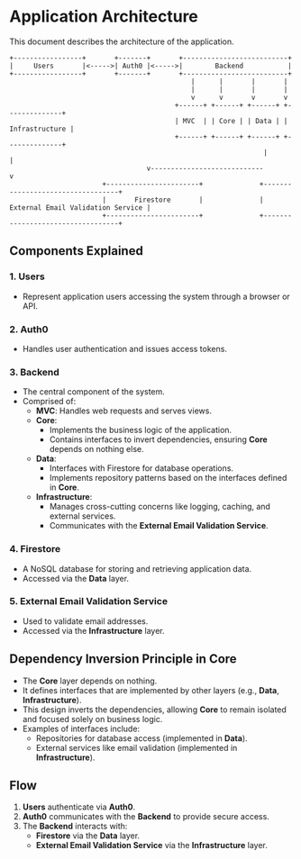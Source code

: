 
# Application Architecture

This document describes the architecture of the application.

```
+-----------------+       +-------+       +--------------------------+
|     Users       |<----->| Auth0 |<----->|        Backend           |
+-----------------+       +-------+       +--------------------------+
                                             |      |       |       |
                                             |      |       |       |
                                             v      v       v       v
                                         +------+ +------+ +------+ +--------------+
                                         | MVC  | | Core | | Data | | Infrastructure |
                                         +------+ +------+ +------+ +--------------+
                                                               |             |
                                  v----------------------------              v
                       +-----------------------+              +----------------------------------+
                       |       Firestore       |              | External Email Validation Service |
                       +-----------------------+              +----------------------------------+
```

## Components Explained

### 1. Users
- Represent application users accessing the system through a browser or API.

### 2. Auth0
- Handles user authentication and issues access tokens.

### 3. Backend
- The central component of the system.
- Comprised of:
  - **MVC**: Handles web requests and serves views.
  - **Core**: 
    - Implements the business logic of the application.
    - Contains interfaces to invert dependencies, ensuring **Core** depends on nothing else.
  - **Data**: 
    - Interfaces with Firestore for database operations.
    - Implements repository patterns based on the interfaces defined in **Core**.
  - **Infrastructure**:
    - Manages cross-cutting concerns like logging, caching, and external services.
    - Communicates with the **External Email Validation Service**.

### 4. Firestore
- A NoSQL database for storing and retrieving application data.
- Accessed via the **Data** layer.

### 5. External Email Validation Service
- Used to validate email addresses.
- Accessed via the **Infrastructure** layer.

## Dependency Inversion Principle in Core
- The **Core** layer depends on nothing.
- It defines interfaces that are implemented by other layers (e.g., **Data**, **Infrastructure**).
- This design inverts the dependencies, allowing **Core** to remain isolated and focused solely on business logic.
- Examples of interfaces include:
  - Repositories for database access (implemented in **Data**).
  - External services like email validation (implemented in **Infrastructure**).

## Flow
1. **Users** authenticate via **Auth0**.
2. **Auth0** communicates with the **Backend** to provide secure access.
3. The **Backend** interacts with:
   - **Firestore** via the **Data** layer.
   - **External Email Validation Service** via the **Infrastructure** layer.
